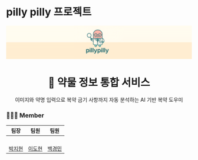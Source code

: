 # pilly pilly 프로젝트

![메인 이미지](images/pilly_main_image.png)

<h1 align="center">💊 약물 정보 통합 서비스</h1>
<p align="center">이미지와 약명 입력으로 복약 금기 사항까지 자동 분석하는 AI 기반 복약 도우미</p>

### 👩🏻‍⚕️ Member

|팀장|팀원|팀원|
| :-: | :-: | :-: |
| <img src="" width="100"> |<img src="" width="100"> |<img src="" width="100"> |
|[박지현](https://github.com/jihyeon602)|[이도현](https://github.com/)|[백경민](https://github.com/baekgangmin)|
<br>
